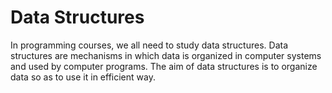 # Data Structures

In programming courses, we all need to study data structures. Data structures are mechanisms in which data is organized in computer systems and used by computer programs. The aim of data structures is to organize data so as to use it in efficient way.




